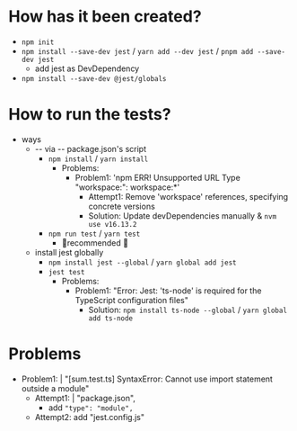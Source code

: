 # How has it been created?
* `npm init`
* `npm install --save-dev jest` / `yarn add --dev jest` / `pnpm add --save-dev jest`
  * add jest as DevDependency
* `npm install --save-dev @jest/globals`

# How to run the tests?
* ways
  * -- via -- package.json's script 
    * `npm install` / `yarn install`
      * Problems:
        * Problem1: 'npm ERR! Unsupported URL Type "workspace:": workspace:*'
          * Attempt1: Remove 'workspace' references, specifying concrete versions
          * Solution: Update devDependencies manually & `nvm use v16.13.2`
    * `npm run test` / `yarn test`
      * 👀recommended 👀
  * install jest globally
    * `npm install jest --global` / `yarn global add jest`
    * `jest test`
      * Problems: 
        * Problem1: "Error: Jest: 'ts-node' is required for the TypeScript configuration files"
          * Solution: `npm install ts-node --global` / `yarn global add ts-node`

# Problems
* Problem1: | "[sum.test.ts] SyntaxError: Cannot use import statement outside a module"
  * Attempt1: | "package.json",
    * add `"type": "module",`
  * Attempt2: add "jest.config.js"
